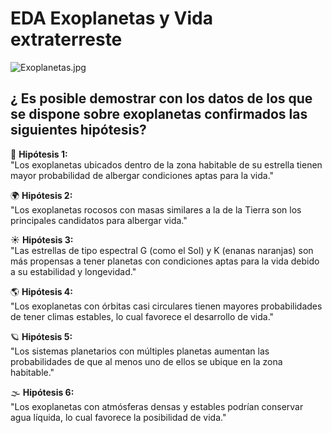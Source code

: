 
# **EDA Exoplanetas y Vida extraterreste**

![Exoplanetas.jpg](attachment:Exoplanetas.jpg)

## ¿ Es posible demostrar con los datos de los que se dispone sobre exoplanetas confirmados las siguientes hipótesis?

🔬 **Hipótesis 1:**  
"Los exoplanetas ubicados dentro de la zona habitable de su estrella tienen mayor probabilidad de albergar condiciones aptas para la vida."  

🌍  **Hipótesis 2:**   
"Los exoplanetas rocosos con masas similares a la de la Tierra son los principales candidatos para albergar vida."    

☀️ **Hipótesis 3:**   
"Las estrellas de tipo espectral G (como el Sol) y K (enanas naranjas) son más propensas a tener planetas con condiciones aptas para la vida debido a su estabilidad y longevidad."  

🌎 **Hipótesis 4:**   
"Los exoplanetas con órbitas casi circulares tienen mayores probabilidades de tener climas estables, lo cual favorece el desarrollo de vida."  

🪐 **Hipótesis 5:**   
"Los sistemas planetarios con múltiples planetas aumentan las probabilidades de que al menos uno de ellos se ubique en la zona habitable."  

🌫 **Hipótesis 6:**   
"Los exoplanetas con atmósferas densas y estables podrían conservar agua líquida, lo cual favorece la posibilidad de vida."  
